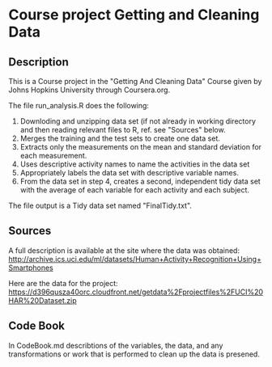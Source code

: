 # Course project Getting and Cleaning Data

## Description
This is a Course project in the "Getting And Cleaning Data" Course given by Johns Hopkins University through Coursera.org.

The file run_analysis.R does the following:
1. Downloding and unzipping data set (if not already in working directory and then reading relevant files to R, ref. see "Sources" below. 
2. Merges the training and the test sets to create one data set.
3. Extracts only the measurements on the mean and standard deviation for each measurement.
4. Uses descriptive activity names to name the activities in the data set
5. Appropriately labels the data set with descriptive variable names.
6. From the data set in step 4, creates a second, independent tidy data set with the average of each variable for each activity and each subject.

The file output is a Tidy data set named "FinalTidy.txt".

## Sources
A full description is available at the site where the data was obtained:
http://archive.ics.uci.edu/ml/datasets/Human+Activity+Recognition+Using+Smartphones

Here are the data for the project:
https://d396qusza40orc.cloudfront.net/getdata%2Fprojectfiles%2FUCI%20HAR%20Dataset.zip 

## Code Book
In CodeBook.md describtions of the variables, the data, and any transformations or work that is performed to clean up the data is presened.
